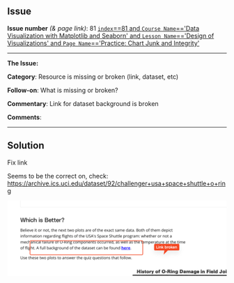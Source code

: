 ## Issue
**Issue number** _(& page link)_: 81 [`index`==81 and `Course Name`=='Data Visualization with Matplotlib and Seaborn' and `Lesson Name`=='Design of Visualizations' and `Page Name`=='Practice: Chart Junk and Integrity'](https://learn.udacity.com/paid-courses/cd12532/lessons/b1b89bfd-19c2-4bc5-9106-6934b22c8efe/concepts/a91cba15-cd8d-4497-8f97-27082a649fc7)
***

**The Issue:**

**Category**: Resource is missing or broken (link, dataset, etc)

**Follow-on**: What is missing or broken?

**Commentary**: Link for dataset background is broken

**Comments**: 


***
## Solution

Fix link

Seems to be the correct on, check: https://archive.ics.uci.edu/dataset/92/challenger+usa+space+shuttle+o+ring


<img style='width: 600px' src="./images/81.png"></img>
